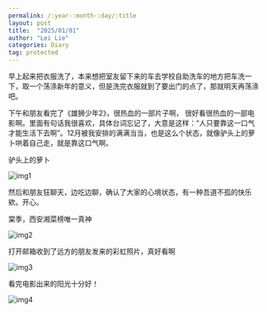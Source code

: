 ```yaml
---
permalink: /:year-:month-:day/:title
layout: post
title:  "2025/01/01"
author: "Lei Lie"
categories: Diary
tag: protected
---
```


早上起来把衣服洗了，本来想把室友留下来的车去学校自助洗车的地方把车洗一下，取一个荡涤新年的意义，但是洗完衣服就到了要出门的点了，那就明天再荡涤吧。

下午和朋友看完了《雄狮少年2》，很热血的一部片子啊， 很好看很热血的一部电影啊。里面有句话我很喜欢，具体台词忘记了，大意是这样：“人只要靠这一口气才能生活下去啊”。12月被我安排的满满当当，也是这么个状态，就像驴头上的萝卜哄着自己走，就是靠这口气啊。

驴头上的萝卜

![img1](./../images/img-2025-01-01/img1.webp)

然后和朋友狂聊天，边吃边聊，确认了大家的心境状态，有一种吾道不孤的快乐欸。开心。

棠季，西安湘菜榜唯一真神

![img2](./../images/img-2025-01-01/img2.webp)

打开邮箱收到了远方的朋友发来的彩虹照片，真好看啊

![img3](./../images/img-2025-01-01/img3.webp)

看完电影出来的阳光十分好！

![img4](./../images/img-2025-01-01/img4.webp)
